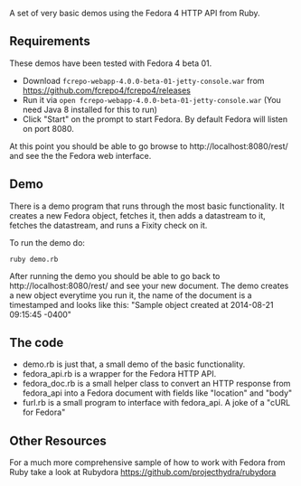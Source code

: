 A set of very basic demos using the Fedora 4 HTTP API from Ruby.


Requirements
------------
These demos have been tested with Fedora 4 beta 01. 

* Download `fcrepo-webapp-4.0.0-beta-01-jetty-console.war` from https://github.com/fcrepo4/fcrepo4/releases
* Run it via `open fcrepo-webapp-4.0.0-beta-01-jetty-console.war` (You need Java 8 installed for this to run)
* Click "Start" on the prompt to start Fedora. By default Fedora will listen on port 8080. 

At this point you should be able to go browse to http://localhost:8080/rest/ and see the the Fedora web interface.


Demo
----
There is a demo program that runs through the most basic functionality. It creates a new Fedora object, fetches it, then adds a datastream to it, fetches the datastream, and runs a Fixity check on it.

To run the demo do:

	ruby demo.rb

After running the demo you should be able to go back to http://localhost:8080/rest/ and see your new document. The demo creates a new object everytime you run it, the name of the document is a timestamped and looks like this: "Sample object created at 2014-08-21 09:15:45 -0400"


The code
--------
* demo.rb is just that, a small demo of the basic functionality.
* fedora_api.rb is a wrapper for the Fedora HTTP API.
* fedora_doc.rb is a small helper class to convert an HTTP response from fedora_api into a Fedora document with fields like "location" and "body"
* furl.rb is a small program to interface with fedora_api. A joke of a "cURL for Fedora"


Other Resources
---------------
For a much more comprehensive sample of how to work with Fedora from Ruby take a look at Rubydora https://github.com/projecthydra/rubydora


